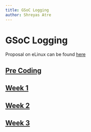 ```yaml
---
title: GSoC Logging
author: Shreyas Atre
---
```


# GSoC Logging

Proposal on eLinux can be found [here](https://elinux.org/BeagleBoard/GSoC/2021_Proposal/beagle_config)

## [Pre Coding](gsoc-logs/pre-coding)
## [Week 1](gsoc-logs/week1)
## [Week 2](gsoc-logs/week2)
## [Week 3](gsoc-logs/week3.md)
